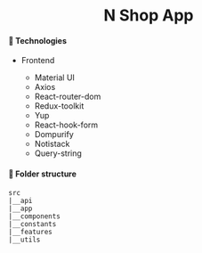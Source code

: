 <h1 align='center'>N Shop App</h1>

#### **🛒 Technologies**

- Frontend

  - Material UI
  - Axios
  - React-router-dom
  - Redux-toolkit
  - Yup
  - React-hook-form
  - Dompurify
  - Notistack
  - Query-string

#### **🏨 Folder structure**

```
src
|__api
|__app
|__components
|__constants
|__features
|__utils
```
